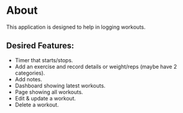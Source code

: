 # About

This application is designed to help in logging workouts.

## Desired Features:
- Timer that starts/stops.
- Add an exercise and record details or weight/reps (maybe have 2 categories).
- Add notes.
- Dashboard showing latest workouts.
- Page showing all workouts.
- Edit & update a workout.
- Delete a workout.
